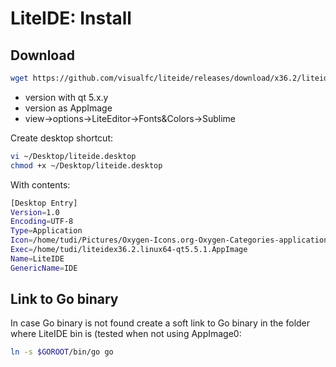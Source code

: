 # LiteIDE: Install

## Download

```bash
wget https://github.com/visualfc/liteide/releases/download/x36.2/liteidex36.1.linux64-qt5.5.1.AppImage
```

* version with qt 5.x.y
* version as AppImage
* view->options->LiteEditor->Fonts&Colors->Sublime

Create desktop shortcut:

```bash
vi ~/Desktop/liteide.desktop
chmod +x ~/Desktop/liteide.desktop
```

With contents:

```bash
[Desktop Entry]
Version=1.0
Encoding=UTF-8
Type=Application
Icon=/home/tudi/Pictures/Oxygen-Icons.org-Oxygen-Categories-applications-system.ico
Exec=/home/tudi/liteidex36.2.linux64-qt5.5.1.AppImage
Name=LiteIDE
GenericName=IDE
```

## Link to Go binary

In case Go binary is not found create a soft link to Go binary in the folder where LiteIDE bin is (tested when not using AppImage0:

```bash
ln -s $GOROOT/bin/go go
```
